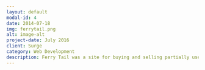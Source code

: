 ```yaml
---
layout: default
modal-id: 4
date: 2014-07-18
img: ferrytail.png
alt: image-alt
project-date: July 2016
client: Surge
category: Web Development
description: Ferry Tail was a site for buying and selling partially used multi-use ferry passes for the islands in the Washington coast area. Read more about the project in these local news articles <a href="http://www.kiro7.com/news/local/new-website-selling-unused-ferry-tickets/362473693">here</a> and <a href="http://www.vashonloop.com/article/discounted-ferry-passes-ferrytailcom">here</a>. The site was built using AngularJS, NodeJS, MySQL, and various other things. At one point I setup a Java server for scanning barcodes out of uploaded pass images, because the javascript libraries for barcode scanning weren't quite good enough. Ferry Tail was eventually shut down by the project owner due to not enough users using the site. It was sad to see my hard work vanish, but I was proud of my work when the project owner told me "The site worked beautifully."
---
```

